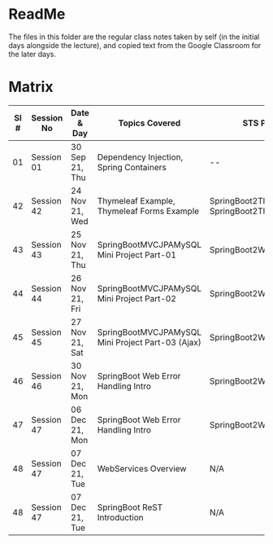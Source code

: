 # ReadMe

The files in this folder are the regular class notes taken by self (in the initial days alongside the lecture),
and copied text from the Google Classroom for the later days.

# Matrix

| Sl # | Session No  | Date & Day      | Topics Covered | STS Project Name | Images Downloaded | Remarks |
| --- | ---------- | --------------- | -------------- | ---------------- | ------- | ----- |
| 01  | Session 01 | 30 Sep 21, Thu  | Dependency Injection, Spring Containers |  -- | No | Intro |
| 42  | Session 42 | 24 Nov 21, Wed  | Thymeleaf Example, Thymeleaf Forms Example | SpringBoot2ThymeleafEx, SpringBoot2ThymeleafExForms | Yes | [Google Classroom Link](https://classroom.google.com/u/0/c/NDA2NDE1MDg1MzAz/m/NDMwNTI0ODMzOTcx/details) |
| 43  | Session 43 | 25 Nov 21, Thu  | SpringBootMVCJPAMySQL Mini Project Part-01 | SpringBoot2WebMvcMySQLCrudEx | Yes | [Google Classroom Link](https://classroom.google.com/u/0/c/NDA2NDE1MDg1MzAz/m/NDMwNTI0ODMzOTcx/details) |
| 44  | Session 44 | 26 Nov 21, Fri  | SpringBootMVCJPAMySQL Mini Project Part-02 | SpringBoot2WebMvcMySQLCrudEx | Yes | [Google Classroom Link](https://classroom.google.com/u/0/c/NDA2NDE1MDg1MzAz/m/NDMwNjU4MzExNTE1/details) |
| 45  | Session 45 | 27 Nov 21, Sat  | SpringBootMVCJPAMySQL Mini Project Part-03 (Ajax) | SpringBoot2WebMvcMySQLCrudEx | Yes | [Google Classroom Link](https://classroom.google.com/u/0/c/NDA2NDE1MDg1MzAz/m/NDM3ODExMzYxMTAz/details) |
| 46  | Session 46 | 30 Nov 21, Mon  | SpringBoot Web Error Handling Intro | SpringBoot2WebMvcMySQLCrudEx | Yes | [Google Classroom Link](https://classroom.google.com/u/0/c/NDA2NDE1MDg1MzAz/m/NDM4NDA4MTU3Mjgy/details) |
| 47  | Session 47 | 06 Dec 21, Mon  | SpringBoot Web Error Handling Intro | SpringBoot2WebMvcMySQLCrudEx | Yes | [Google Classroom Link](https://classroom.google.com/u/0/c/NDA2NDE1MDg1MzAz/m/NDQyMTI4ODYwNDM2/details) |
| 48  | Session 47 | 07 Dec 21, Tue  | WebServices Overview | N/A | Yes | [Google Classroom Link](https://classroom.google.com/u/0/c/NDA2NDE1MDg1MzAz/m/NDQyNDkwNTU1Njcx/details) |
| 48  | Session 47 | 07 Dec 21, Tue  | SpringBoot ReST Introduction | N/A | Yes | [Google Classroom Link](https://classroom.google.com/u/0/c/NDA2NDE1MDg1MzAz/m/NDQ1NTU5OTA4OTM3/details) |
